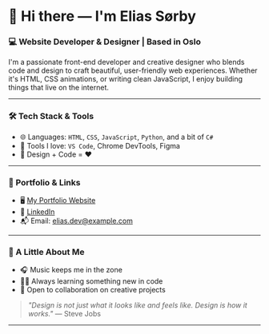 # 👋 Hi there — I'm Elias Sørby

### 💻 Website Developer & Designer | Based in Oslo

I'm a passionate front-end developer and creative designer who blends code and design to craft beautiful, user-friendly web experiences. Whether it's HTML, CSS animations, or writing clean JavaScript, I enjoy building things that live on the internet.

---

### 🛠 Tech Stack & Tools

- 🌐 Languages: `HTML`, `CSS`, `JavaScript`, `Python`, and a bit of `C#`
- 🧰 Tools I love: `VS Code`, Chrome DevTools, Figma
- 🎨 Design + Code = ❤️

---

### 📌 Portfolio & Links

- 🖥️ [My Portfolio Website](https://your-portfolio-link.com)  
- 💼 [LinkedIn](https://linkedin.com/in/your-profile)  
- 📬 Email: elias.dev@example.com

---

### 🌟 A Little About Me

- 🎧 Music keeps me in the zone
- 👨‍💻 Always learning something new in code
- 🤝 Open to collaboration on creative projects

> *"Design is not just what it looks like and feels like. Design is how it works."* — Steve Jobs

---

